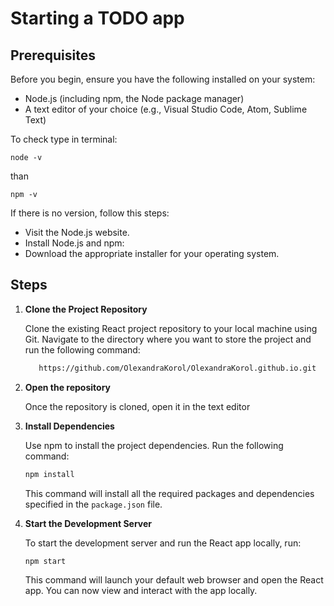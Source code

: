 
# Starting a TODO app 

## Prerequisites

Before you begin, ensure you have the following installed on your system:

- Node.js (including npm, the Node package manager)
- A text editor of your choice (e.g., Visual Studio Code, Atom, Sublime Text)

To check type in terminal:

  ```
  node -v
  ```

than

  ```
  npm -v
  ```

If there is no version, follow this steps:

- Visit the Node.js website.
- Install Node.js and npm:
- Download the appropriate installer for your operating system.


## Steps

1. **Clone the Project Repository**

   Clone the existing React project repository to your local machine using Git. Navigate to the directory where you want to store the project and run the following command:

   ```bash
      https://github.com/OlexandraKorol/OlexandraKorol.github.io.git
   ```


2. **Open the repository**

   Once the repository is cloned, open it in the text editor


3. **Install Dependencies**

   Use npm to install the project dependencies. Run the following command:

   ```bash
   npm install
   ```

   This command will install all the required packages and dependencies specified in the `package.json` file.

4. **Start the Development Server**

   To start the development server and run the React app locally, run:

   ```bash
   npm start
   ```

   This command will launch your default web browser and open the React app. You can now view and interact with the app locally.
